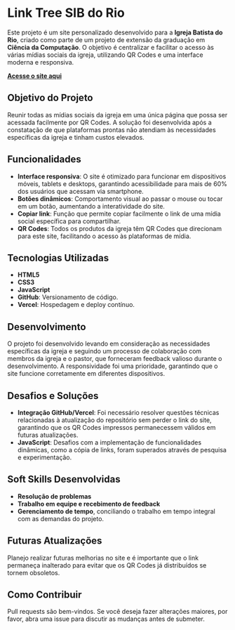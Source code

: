 # Link Tree SIB do Rio

Este projeto é um site personalizado desenvolvido para a **Igreja Batista do Rio**, criado como parte de um projeto de extensão da graduação em **Ciência da Computação**. O objetivo é centralizar e facilitar o acesso às várias mídias sociais da igreja, utilizando QR Codes e uma interface moderna e responsiva.

[**Acesse o site aqui**](https://link-tree-sib-do-rio.vercel.app)

## Objetivo do Projeto

Reunir todas as mídias sociais da igreja em uma única página que possa ser acessada facilmente por QR Codes. A solução foi desenvolvida após a constatação de que plataformas prontas não atendiam às necessidades específicas da igreja e tinham custos elevados.

## Funcionalidades

- **Interface responsiva**: O site é otimizado para funcionar em dispositivos móveis, tablets e desktops, garantindo acessibilidade para mais de 60% dos usuários que acessam via smartphone.
- **Botões dinâmicos**: Comportamento visual ao passar o mouse ou tocar em um botão, aumentando a interatividade do site.
- **Copiar link**: Função que permite copiar facilmente o link de uma mídia social específica para compartilhar.
- **QR Codes**: Todos os produtos da igreja têm QR Codes que direcionam para este site, facilitando o acesso às plataformas de mídia.

## Tecnologias Utilizadas

- **HTML5**
- **CSS3**
- **JavaScript**
- **GitHub**: Versionamento de código.
- **Vercel**: Hospedagem e deploy contínuo.

## Desenvolvimento

O projeto foi desenvolvido levando em consideração as necessidades específicas da igreja e seguindo um processo de colaboração com membros da igreja e o pastor, que forneceram feedback valioso durante o desenvolvimento. A responsividade foi uma prioridade, garantindo que o site funcione corretamente em diferentes dispositivos.

## Desafios e Soluções

- **Integração GitHub/Vercel**: Foi necessário resolver questões técnicas relacionadas à atualização do repositório sem perder o link do site, garantindo que os QR Codes impressos permanecessem válidos em futuras atualizações.
- **JavaScript**: Desafios com a implementação de funcionalidades dinâmicas, como a cópia de links, foram superados através de pesquisa e experimentação.

## Soft Skills Desenvolvidas

- **Resolução de problemas**
- **Trabalho em equipe e recebimento de feedback**
- **Gerenciamento de tempo**, conciliando o trabalho em tempo integral com as demandas do projeto.

## Futuras Atualizações

Planejo realizar futuras melhorias no site e é importante que o link permaneça inalterado para evitar que os QR Codes já distribuídos se tornem obsoletos.

## Como Contribuir

Pull requests são bem-vindos. Se você deseja fazer alterações maiores, por favor, abra uma issue para discutir as mudanças antes de submeter.
